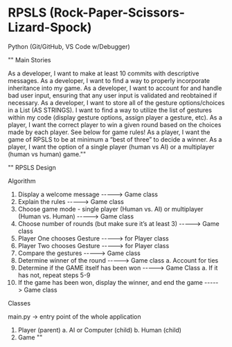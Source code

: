 # RPSLS (Rock-Paper-Scissors-Lizard-Spock)
Python (Git/GitHub, VS Code w/Debugger)

"" Main Stories
 
As a developer, I want to make at least 10 commits with descriptive messages.
As a developer, I want to find a way to properly incorporate inheritance into my game.
As a developer, I want to account for and handle bad user input, ensuring that any user input is validated and reobtained if necessary.
As a developer, I want to store all of the gesture options/choices in a List (AS STRINGS). I want to find a way to utilize the list of gestures within my code (display gesture options, assign player a gesture, etc).
As a player, I want the correct player to win a given round based on the choices made by each player.  See below for game rules!
As a player, I want the game of RPSLS to be at minimum a “best of three” to decide a winner. 
As a player, I want the option of a single player (human vs AI) or a multiplayer (human vs human) game.""


"" RPSLS Design

Algorithm

1. Display a welcome message -----> Game class
2. Explain the rules -----> Game class
3. Choose game mode - single player (Human vs. AI) or multiplayer 
(Human vs. Human) -----> Game class
4. Choose number of rounds (but make sure it’s at least 3) -----> Game class
5. Player One chooses Gesture -----> for Player class
6. Player Two chooses Gesture -----> for Player class
7. Compare the gestures -----> Game class
8. Determine winner of the round -----> Game class
    a. Account for ties
9. Determine if the GAME itself has been won -----> Game Class
    a. If it has not, repeat steps 5-9
10. If the game has been won, display the winner, and end the game -----> Game class

Classes

main.py -> entry point of the whole application
1. Player (parent)
    a. AI or Computer (child)
    b. Human (child)
2. Game ""